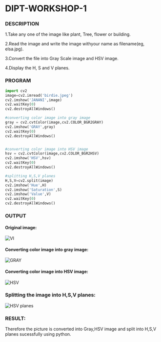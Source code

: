 # DIPT-WORKSHOP-1
### DESCRIPTION
1.Take any one of the image like plant, Tree, flower or building.

2.Read the image and write the image withyour name as filename(eg, elsa.jpg).

3.Convert the file into Gray Scale image and HSV image.

4.Display the H, S and V planes.
   
### PROGRAM
```python
import cv2
image=cv2.imread('birdie.jpeg')
cv2.imshow('JANANI',image)
cv2.waitKey(0)
cv2.destroyAllWindows()

#converting color image into gray image
gray = cv2.cvtColor(image,cv2.COLOR_BGR2GRAY)
cv2.imshow('GRAY',gray)
cv2.waitKey(0)
cv2.destroyAllWindows()


#converting color image into HSV image
hsv = cv2.cvtColor(image,cv2.COLOR_BGR2HSV)
cv2.imshow('HSV',hsv)
cv2.waitKey(0)
cv2.destroyAllWindows()

#splitting H,S,V planes
H,S,V=cv2.split(image)
cv2.imshow('Hue',H)
cv2.imshow('Saturation',S)
cv2.imshow('Value',V)
cv2.waitKey(0)
cv2.destroyAllWindows()
```

### OUTPUT 

#### Original image:
![VI](https://github.com/JananiSoundararajan/DIPT-WORKSHOP-1/assets/119477549/3a1e9942-c47e-43fe-9cfc-f1972baaba24)

#### Converting color image into gray image:
![GRAY](https://github.com/JananiSoundararajan/DIPT-WORKSHOP-1/assets/119477549/7d1f0fe2-104f-44aa-b14e-7bc75122fb52)

#### Converting color image into HSV image:
![HSV](https://github.com/JananiSoundararajan/DIPT-WORKSHOP-1/assets/119477549/cc10e515-ffce-421f-ba5f-cb3004f9151d)

### Splitting the image into H,S,V planes:
![HSV planes](https://github.com/JananiSoundararajan/DIPT-WORKSHOP-1/assets/119477549/a4a7c1ec-252f-43d3-a29e-1d3279d1ac11)

### RESULT:
Therefore the picture is converted into Gray,HSV image and split into H,S,V planes sucessfully using python.


